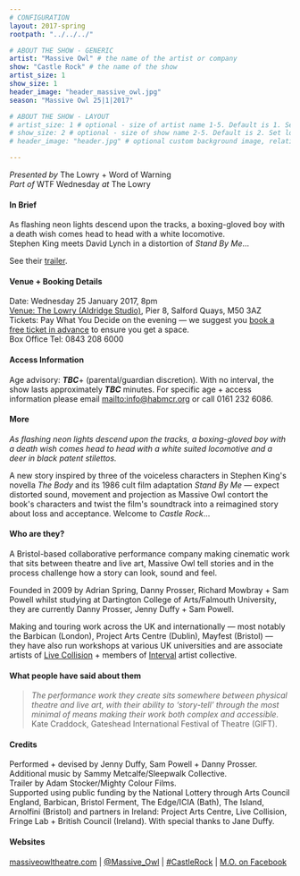 ```yaml
---
# CONFIGURATION
layout: 2017-spring
rootpath: "../../../"

# ABOUT THE SHOW - GENERIC
artist: "Massive Owl" # the name of the artist or company
show: "Castle Rock" # the name of the show
artist_size: 1
show_size: 1
header_image: "header_massive_owl.jpg"    
season: "Massive Owl 25|1|2017"

# ABOUT THE SHOW - LAYOUT
# artist_size: 1 # optional - size of artist name 1-5. Default is 1. Set longer names to lower values
# show_size: 2 # optional - size of show name 2-5. Default is 2. Set longer names to lower values
# header_image: "header.jpg" # optional custom background image, relative to current page

---
```

*Presented by* The Lowry + Word of Warning<br>*Part of* WTF Wednesday *at* The Lowry          
         
#### In Brief      
As flashing neon lights descend upon the tracks, a boxing-gloved boy with a death wish comes head to head with a white locomotive.<br>Stephen King meets David Lynch in a distortion of *Stand By Me*…            
          
See their <a href="http://youtu.be/Viq1IxHS09M" target="_blank">trailer</a>.        
         
#### Venue + Booking Details    
Date: Wednesday 25 January 2017, 8pm          
<a href="http://www.thelowry.com/plan-your-visit/getting-here" target="_blank">Venue: The Lowry (Aldridge Studio)</a>, Pier 8, Salford Quays, M50 3AZ         
Tickets: Pay What You Decide on the evening — we suggest you <a href="http://www.thelowry.com/event/massive-owls-castle-rock" target="_blank">book a free ticket in advance</a> to ensure you get a space.         
Box Office Tel: 0843 208 6000          
          
#### Access Information        
Age advisory: ***TBC***+ (parental/guardian discretion). With no interval, the show lasts approximately ***TBC*** minutes. For specific age + access information please email <mailto:info@habmcr.org> or call 0161 232 6086.     
             
#### More         
*As flashing neon lights descend upon the tracks, a boxing-gloved boy with a death wish comes head to head with a white suited locomotive and a deer in black patent stilettos.*        
        
A new story inspired by three of the voiceless characters in Stephen King's novella *The Body* and its 1986 cult film adaptation *Stand By Me* — expect distorted sound, movement and projection as Massive Owl contort the book's characters and twist the film's soundtrack into a reimagined story about loss and acceptance. Welcome to *Castle Rock*…         
       
#### Who are they?        
A Bristol-based collaborative performance company making cinematic work that sits between theatre and live art, Massive Owl tell stories and in the process challenge how a story can look, sound and feel.         
         
Founded in 2009 by Adrian Spring, Danny Prosser, Richard Mowbray + Sam Powell whilst studying at Dartington College of Arts/Falmouth University, they are currently Danny Prosser, Jenny Duffy + Sam Powell.

Making and touring work across the UK and internationally — most notably the Barbican (London), Project Arts Centre (Dublin), Mayfest (Bristol) — they have also run workshops at various UK universities and are associate artists of <a href="http://www.livecollision.com" target="_blank">Live Collision</a> + members of <a href="http://www.intervalbristol.org" target="_blank">Interval</a> artist collective.

#### What people have said about them         
>*The performance work they create sits somewhere between physical theatre and live art, with their ability to ‘story-tell’ through the most minimal of means making their work both complex and accessible.*<br>Kate Craddock, Gateshead International Festival of Theatre (GIFT).        
        
#### Credits          
Performed + devised by Jenny Duffy, Sam Powell + Danny Prosser.<br>Additional music by Sammy Metcalfe/Sleepwalk Collective.<br>Trailer by Adam Stocker/Mighty Colour Films.<br>Supported using public funding by the National Lottery through Arts Council England, Barbican, Bristol Ferment, The Edge/ICIA (Bath), The Island, Arnolfini (Bristol) and partners in Ireland: Project Arts Centre, Live Collision, Fringe Lab + British Council (Ireland). With special thanks to Jane Duffy.        
          
#### Websites          
<a href="http://www.massiveowltheatre.com/projects/castle-rock" target="_blank">massiveowltheatre.com</a> | <a href="http://twitter.com/Massive_Owl" target="_blank">@Massive_Owl</a> | <a href="http://twitter.com/hashtag/CastleRock" target="_blank">#CastleRock</a> | <a href="http://facebook.com/massiveowl" target="_blank">M.O. on Facebook</a>
